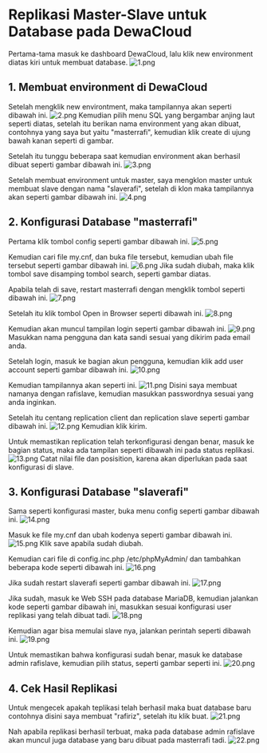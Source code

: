 # Replikasi Master-Slave untuk Database pada DewaCloud
Pertama-tama masuk ke dashboard DewaCloud, lalu klik new environment diatas kiri untuk membuat database.
![1.png](https://github.com/RafiRiz74/ReplikasiMaster-Slave/blob/main/1.png)

## 1. Membuat environment di DewaCloud
Setelah mengklik new environtment, maka tampilannya akan seperti dibawah ini.
![2.png](https://github.com/RafiRiz74/ReplikasiMaster-Slave/blob/main/2.png)
Kemudian pilih menu SQL yang bergambar anjing laut seperti diatas, setelah itu berikan nama environment yang akan dibuat, contohnya yang saya but yaitu "masterrafi", kemudian klik create di ujung bawah kanan seperti di gambar.

Setelah itu tunggu beberapa saat kemudian environment akan berhasil dibuat seperti gambar dibawah ini.
![3.png](https://github.com/RafiRiz74/ReplikasiMaster-Slave/blob/main/3.png)

Setelah membuat environment untuk master, saya mengklon master untuk membuat slave dengan nama "slaverafi", setelah di klon maka tampilannya akan seperti gambar dibawah ini.
![4.png](https://github.com/RafiRiz74/ReplikasiMaster-Slave/blob/main/4.png)

## 2. Konfigurasi Database "masterrafi"
Pertama klik tombol config seperti gambar dibawah ini.
![5.png](https://github.com/RafiRiz74/ReplikasiMaster-Slave/blob/main/5.png)

Kemudian cari file my.cnf, dan buka file tersebut, kemudian ubah file tersebut seperti gambar dibawah ini.
![6.png](https://github.com/RafiRiz74/ReplikasiMaster-Slave/blob/main/6.png)
Jika sudah diubah, maka klik tombol save disamping tombol search, seperti gambar diatas.

Apabila telah di save, restart masterrafi dengan mengklik tombol seperti dibawah ini.
![7.png](https://github.com/RafiRiz74/ReplikasiMaster-Slave/blob/main/7.png)

Setelah itu klik tombol Open in Browser seperti dibawah ini.
![8.png](https://github.com/RafiRiz74/ReplikasiMaster-Slave/blob/main/8.png)

Kemudian akan muncul tampilan login seperti gambar dibawah ini.
![9.png](https://github.com/RafiRiz74/ReplikasiMaster-Slave/blob/main/9.png)
Masukkan nama pengguna dan kata sandi sesuai yang dikirim pada email anda.

Setelah login, masuk ke bagian akun pengguna, kemudian klik add user account seperti gambar dibawah ini.
![10.png](https://github.com/RafiRiz74/ReplikasiMaster-Slave/blob/main/10.png)

Kemudian tampilannya akan seperti ini.
![11.png](https://github.com/RafiRiz74/ReplikasiMaster-Slave/blob/main/11.png)
Disini saya membuat namanya dengan rafislave, kemudian masukkan passwordnya sesuai yang anda inginkan.

Setelah itu centang replication client dan replication slave seperti gambar dibawah ini.
![12.png](https://github.com/RafiRiz74/ReplikasiMaster-Slave/blob/main/12.png)
Kemudian klik kirim.

Untuk memastikan replication telah terkonfigurasi dengan benar, masuk ke bagian status, maka ada tampilan seperti dibawah ini pada status replikasi.
![13.png](https://github.com/RafiRiz74/ReplikasiMaster-Slave/blob/main/13.png)
Catat nilai file dan posisition, karena akan diperlukan pada saat konfigurasi di slave.

## 3. Konfigurasi Database "slaverafi"
Sama seperti konfigurasi master, buka menu config seperti gambar dibawah ini.
![14.png](https://github.com/RafiRiz74/ReplikasiMaster-Slave/blob/main/14.png)

Masuk ke file my.cnf dan ubah kodenya seperti gambar dibawah ini.
![15.png](https://github.com/RafiRiz74/ReplikasiMaster-Slave/blob/main/15.png)
Klik save apabila sudah diubah.

Kemudian cari file di config.inc.php /etc/phpMyAdmin/ dan tambahkan beberapa kode seperti dibawah ini.
![16.png](https://github.com/RafiRiz74/ReplikasiMaster-Slave/blob/main/16.png)

Jika sudah restart slaverafi seperti gambar dibawah ini.
![17.png](https://github.com/RafiRiz74/ReplikasiMaster-Slave/blob/main/17.png)

Jika sudah, masuk ke Web SSH pada database MariaDB, kemudian jalankan kode seperti gambar dibawah ini, masukkan sesuai konfigurasi user replikasi yang telah dibuat tadi.
![18.png](https://github.com/RafiRiz74/ReplikasiMaster-Slave/blob/main/18.png)

Kemudian agar bisa memulai slave nya, jalankan perintah seperti dibawah ini.
![19.png](https://github.com/RafiRiz74/ReplikasiMaster-Slave/blob/main/19.png)

Untuk memastikan bahwa konfigurasi sudah benar, masuk ke database admin rafislave, kemudian pilih status, seperti gambar seperti ini.
![20.png](https://github.com/RafiRiz74/ReplikasiMaster-Slave/blob/main/20.png)

## 4. Cek Hasil Replikasi
Untuk mengecek apakah teplikasi telah berhasil maka buat database baru contohnya disini saya membuat "rafiriz", setelah itu klik buat.
![21.png](https://github.com/RafiRiz74/ReplikasiMaster-Slave/blob/main/21.png)

Nah apabila replikasi berhasil terbuat, maka pada database admin rafislave akan muncul juga database yang baru dibuat pada masterrafi tadi.
![22.png](https://github.com/RafiRiz74/ReplikasiMaster-Slave/blob/main/22.png)
